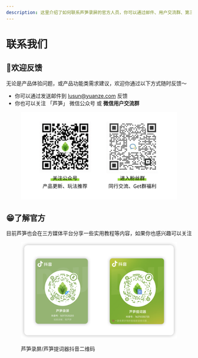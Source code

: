 ```yaml
---
description: 这里介绍了如何联系芦笋录屏的官方人员，你可以通过邮件、用户交流群、第三方官方账号等方式联络
---
```


# 联系我们

## 🌼欢迎反馈 <a href="#f0-9f-91-8d-e9-97-ae-e9-a2-98-e4-b8-8e-e5-bb-ba-e8-ae-ae-e5-8f-8d-e9-a6-88" id="f0-9f-91-8d-e9-97-ae-e9-a2-98-e4-b8-8e-e5-bb-ba-e8-ae-ae-e5-8f-8d-e9-a6-88"></a>

无论是产品体验问题，或产品功能类需求建议，欢迎你通过以下方式随时反馈～

* 你可以通过发送邮件到 [lusun@yuanze.com](mailto:lusun@yuanze.com) 反馈
* 你也可以关注 「芦笋」 微信公众号 或 **微信用户交流群**

<figure><img src="../.gitbook/assets/lupingwechat.png" alt=""><figcaption></figcaption></figure>

## 😁了解官方 <a href="#f0-9f-98-81-e4-ba-86-e8-a7-a3-e5-ae-98-e6-96-b9" id="f0-9f-98-81-e4-ba-86-e8-a7-a3-e5-ae-98-e6-96-b9"></a>

目前芦笋也会在三方媒体平台分享一些实用教程等内容，如果你也感兴趣可以关注

<figure><img src="../.gitbook/assets/douyinerweima.png" alt=""><figcaption><p>芦笋录屏/芦笋提词器抖音二维码</p></figcaption></figure>

